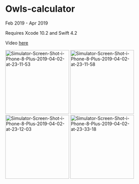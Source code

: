 # Owls-calculator
Feb 2019 - Apr 2019

Requires Xcode 10.2 and Swift 4.2

Video [here](https://drive.google.com/file/d/17DdydcUC_hmah-J1SKjoBzcOzANgT9Rj)

<a href="https://ibb.co/rMtxCsG"><img src="https://i.ibb.co/2P6vDN7/Simulator-Screen-Shot-i-Phone-8-Plus-2019-04-02-at-23-11-53.png" alt="Simulator-Screen-Shot-i-Phone-8-Plus-2019-04-02-at-23-11-53" width="200"></a> 
<a href="https://ibb.co/T4t2kzQ"><img src="https://i.ibb.co/m94TGQn/Simulator-Screen-Shot-i-Phone-8-Plus-2019-04-02-at-23-11-58.png" alt="Simulator-Screen-Shot-i-Phone-8-Plus-2019-04-02-at-23-11-58" width="200"></a> 
<a href="https://ibb.co/ypb20TS"><img src="https://i.ibb.co/w7xtyHs/Simulator-Screen-Shot-i-Phone-8-Plus-2019-04-02-at-23-12-03.png" alt="Simulator-Screen-Shot-i-Phone-8-Plus-2019-04-02-at-23-12-03" width="200"></a> 
<a href="https://ibb.co/JsQ7jxZ"><img src="https://i.ibb.co/FDVw4sp/Simulator-Screen-Shot-i-Phone-8-Plus-2019-04-02-at-23-33-18.png" alt="Simulator-Screen-Shot-i-Phone-8-Plus-2019-04-02-at-23-33-18" width="200"></a>
